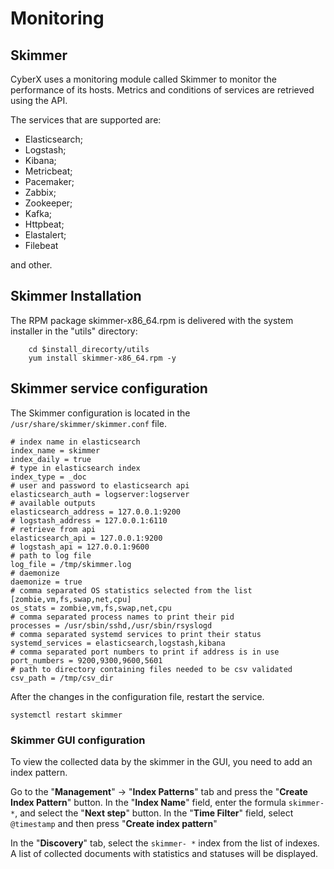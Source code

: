 # Monitoring #

## Skimmer ##

CyberX uses a monitoring module called Skimmer to monitor the performance of its hosts. Metrics and conditions of services are retrieved using the API.

The services that are supported are:

- Elasticsearch;
- Logstash;
- Kibana;
- Metricbeat;
- Pacemaker;
- Zabbix;
- Zookeeper;
- Kafka;
- Httpbeat;
- Elastalert;
- Filebeat

and other.

## Skimmer Installation ##

The RPM package skimmer-x86_64.rpm is delivered with the system installer in the "utils" directory:

		cd $install_direcorty/utils
		yum install skimmer-x86_64.rpm -y

## Skimmer service configuration ##

The Skimmer configuration is located in the `/usr/share/skimmer/skimmer.conf` file.

	# index name in elasticsearch
	index_name = skimmer
	index_daily = true
	# type in elasticsearch index
	index_type = _doc
	# user and password to elasticsearch api
	elasticsearch_auth = logserver:logserver
	# available outputs
	elasticsearch_address = 127.0.0.1:9200
	# logstash_address = 127.0.0.1:6110
	# retrieve from api
	elasticsearch_api = 127.0.0.1:9200
	# logstash_api = 127.0.0.1:9600
	# path to log file
	log_file = /tmp/skimmer.log
	# daemonize
	daemonize = true
	# comma separated OS statistics selected from the list [zombie,vm,fs,swap,net,cpu]
	os_stats = zombie,vm,fs,swap,net,cpu
	# comma separated process names to print their pid
	processes = /usr/sbin/sshd,/usr/sbin/rsyslogd
	# comma separated systemd services to print their status
	systemd_services = elasticsearch,logstash,kibana
	# comma separated port numbers to print if address is in use
	port_numbers = 9200,9300,9600,5601
	# path to directory containing files needed to be csv validated
	csv_path = /tmp/csv_dir

After the changes in the configuration file, restart the service.

	systemctl restart skimmer

### Skimmer GUI configuration ###

To view the collected data by the skimmer in the GUI, you need to add an index pattern.

Go to the "**Management**" -> "**Index Patterns**" tab and press the "**Create Index Pattern**" button. In the "**Index Name**" field, enter the formula `skimmer- *`, and select the "**Next step**" button. In the "**Time Filter**" field, select `@timestamp` and then press "**Create index pattern**"

In the "**Discovery**" tab, select the `skimmer- *` index from the list of indexes. A list of collected documents with statistics and statuses will be displayed.